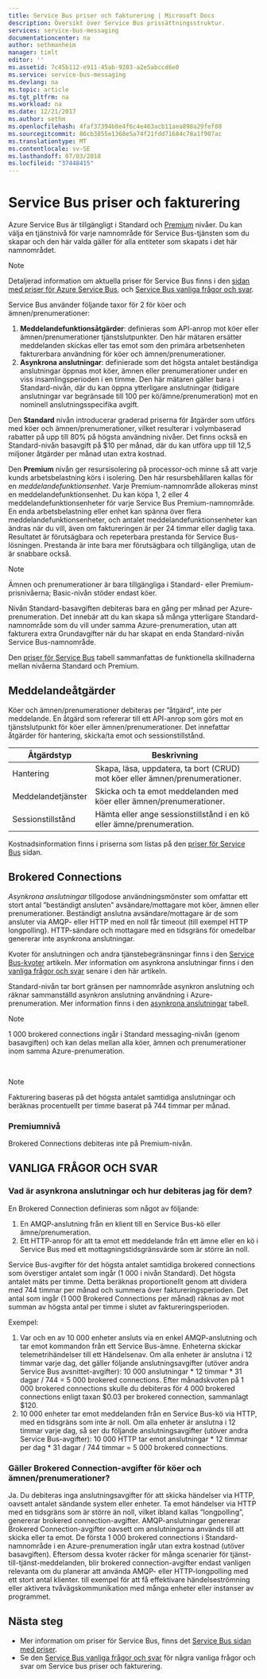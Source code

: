 ```yaml
---
title: Service Bus priser och fakturering | Microsoft Docs
description: Översikt över Service Bus prissättningsstruktur.
services: service-bus-messaging
documentationcenter: na
author: sethmanheim
manager: timlt
editor: ''
ms.assetid: 7c45b112-e911-45ab-9203-a2e5abccd6e0
ms.service: service-bus-messaging
ms.devlang: na
ms.topic: article
ms.tgt_pltfrm: na
ms.workload: na
ms.date: 12/21/2017
ms.author: sethm
ms.openlocfilehash: 4faf37394b8e4f6c4e463acb11aea898a29fef80
ms.sourcegitcommit: 86cb3855e1368e5a74f21fdd71684c78a1f907ac
ms.translationtype: MT
ms.contentlocale: sv-SE
ms.lasthandoff: 07/03/2018
ms.locfileid: "37448415"
---
```

# <a name="service-bus-pricing-and-billing"></a>Service Bus priser och fakturering

Azure Service Bus är tillgängligt i Standard och [Premium](service-bus-premium-messaging.md) nivåer. Du kan välja en tjänstnivå för varje namnområde för Service Bus-tjänsten som du skapar och den här valda gäller för alla entiteter som skapats i det här namnområdet.

> [!NOTE]
> Detaljerad information om aktuella priser för Service Bus finns i den [sidan med priser för Azure Service Bus](https://azure.microsoft.com/pricing/details/service-bus/), och [Service Bus vanliga frågor och svar](service-bus-faq.md#pricing).
>
>

Service Bus använder följande taxor för 2 för köer och ämnen/prenumerationer:

1. **Meddelandefunktionsåtgärder**: definieras som API-anrop mot köer eller ämnen/prenumerationer tjänstslutpunkter. Den här mätaren ersätter meddelanden skickas eller tas emot som den primära arbetsenheten fakturerbara användning för köer och ämnen/prenumerationer.
2. **Asynkrona anslutningar**: definierade som det högsta antalet beständiga anslutningar öppnas mot köer, ämnen eller prenumerationer under en viss insamlingsperioden i en timme. Den här mätaren gäller bara i Standard-nivån, där du kan öppna ytterligare anslutningar (tidigare anslutningar var begränsade till 100 per kö/ämne/prenumeration) mot en nominell anslutningsspecifika avgift.

Den **Standard** nivån introducerar graderad priserna för åtgärder som utförs med köer och ämnen/prenumerationer, vilket resulterar i volymbaserad rabatter på upp till 80% på högsta användning nivåer. Det finns också en Standard-nivån basavgift på $10 per månad, där du kan utföra upp till 12,5 miljoner åtgärder per månad utan extra kostnad.

Den **Premium** nivån ger resursisolering på processor-och minne så att varje kunds arbetsbelastning körs i isolering. Den här resursbehållaren kallas för en *meddelandefunktionsenhet*. Varje Premium-namnområde allokeras minst en meddelandefunktionsenhet. Du kan köpa 1, 2 eller 4 meddelandefunktionsenheter för varje Service Bus Premium-namnområde. En enda arbetsbelastning eller enhet kan spänna över flera meddelandefunktionsenheter, och antalet meddelandefunktionsenheter kan ändras när du vill, även om faktureringen är per 24 timmar eller daglig taxa. Resultatet är förutsägbara och repeterbara prestanda för Service Bus-lösningen. Prestanda är inte bara mer förutsägbara och tillgängliga, utan de är snabbare också.

> [!NOTE]
> Ämnen och prenumerationer är bara tillgängliga i Standard- eller Premium-prisnivåerna; Basic-nivån stöder endast köer.

Nivån Standard-basavgiften debiteras bara en gång per månad per Azure-prenumeration. Det innebär att du kan skapa så många ytterligare Standard-namnområde som du vill under samma Azure-prenumeration, utan att fakturera extra Grundavgifter när du har skapat en enda Standard-nivån Service Bus-namnområde.

Den [priser för Service Bus](https://azure.microsoft.com/pricing/details/service-bus/) tabell sammanfattas de funktionella skillnaderna mellan nivåerna Standard och Premium.

## <a name="messaging-operations"></a>Meddelandeåtgärder

Köer och ämnen/prenumerationer debiteras per ”åtgärd”, inte per meddelande. En åtgärd som refererar till ett API-anrop som görs mot en tjänstslutpunkt för köer eller ämnen/prenumerationer. Det innefattar åtgärder för hantering, skicka/ta emot och sessionstillstånd.

| Åtgärdstyp | Beskrivning |
| --- | --- |
| Hantering |Skapa, läsa, uppdatera, ta bort (CRUD) mot köer eller ämnen/prenumerationer. |
| Meddelandetjänster |Skicka och ta emot meddelanden med köer eller ämnen/prenumerationer. |
| Sessionstillstånd |Hämta eller ange sessionstillstånd i en kö eller ämne/prenumeration. |

Kostnadsinformation finns i priserna som listas på den [priser för Service Bus](https://azure.microsoft.com/pricing/details/service-bus/) sidan.

## <a name="brokered-connections"></a>Brokered Connections

*Asynkrona anslutningar* tillgodose användningsmönster som omfattar ett stort antal ”beständigt ansluten” avsändare/mottagare mot köer, ämnen eller prenumerationer. Beständigt anslutna avsändare/mottagare är de som ansluter via AMQP- eller HTTP med en noll får timeout (till exempel HTTP longpolling). HTTP-sändare och mottagare med en tidsgräns för omedelbar genererar inte asynkrona anslutningar.

Kvoter för anslutningen och andra tjänstebegränsningar finns i den [Service Bus-kvoter](service-bus-quotas.md) artikeln. Mer information om asynkrona anslutningar finns i den [vanliga frågor och svar](#faq) senare i den här artikeln.

Standard-nivån tar bort gränsen per namnområde asynkron anslutning och räknar sammanställd asynkron anslutning användning i Azure-prenumeration. Mer information finns i den [asynkrona anslutningar](https://azure.microsoft.com/pricing/details/service-bus/) tabell.

> [!NOTE]
> 1 000 brokered connections ingår i Standard messaging-nivån (genom basavgiften) och kan delas mellan alla köer, ämnen och prenumerationer inom samma Azure-prenumeration.
>
>

<br />

> [!NOTE]
> Fakturering baseras på det högsta antalet samtidiga anslutningar och beräknas procentuellt per timme baserat på 744 timmar per månad.
>
>

### <a name="premium-tier"></a>Premiumnivå

Brokered Connections debiteras inte på Premium-nivån.

## <a name="faq"></a>VANLIGA FRÅGOR OCH SVAR

### <a name="what-are-brokered-connections-and-how-do-i-get-charged-for-them"></a>Vad är asynkrona anslutningar och hur debiteras jag för dem?

En Brokered Connection definieras som något av följande:

1. En AMQP-anslutning från en klient till en Service Bus-kö eller ämne/prenumeration.
2. Ett HTTP-anrop för att ta emot ett meddelande från ett ämne eller en kö i Service Bus med ett mottagningstidsgränsvärde som är större än noll.

Service Bus-avgifter för det högsta antalet samtidiga brokered connections som överstiger antalet som ingår (1 000 i nivån Standard). Det högsta antalet mäts per timme. Detta beräknas proportionellt genom att dividera med 744 timmar per månad och summera över faktureringsperioden. Det antal som ingår (1 000 Brokered Connections per månad) räknas av mot summan av högsta antal per timme i slutet av faktureringsperioden.

Exempel:

1. Var och en av 10 000 enheter ansluts via en enkel AMQP-anslutning och tar emot kommandon från ett Service Bus-ämne. Enheterna skickar telemetrihändelser till ett Händelsenav. Om alla enheter är anslutna i 12 timmar varje dag, det gäller följande anslutningsavgifter (utöver andra Service Bus avsnittet-avgifter): 10 000 anslutningar * 12 timmar * 31 dagar / 744 = 5 000 brokered connections. Efter månadskvoten på 1 000 brokered connections skulle du debiteras för 4 000 brokered connections enligt taxan $0.03 per brokered connection, sammanlagt $120.
2. 10 000 enheter tar emot meddelanden från en Service Bus-kö via HTTP, med en tidsgräns som inte är noll. Om alla enheter är anslutna i 12 timmar varje dag, så ser du följande anslutningsavgifter (utöver andra Service Bus-avgifter): 10 000 HTTP tar emot anslutningar * 12 timmar per dag * 31 dagar / 744 timmar = 5 000 brokered connections.

### <a name="do-brokered-connection-charges-apply-to-queues-and-topicssubscriptions"></a>Gäller Brokered Connection-avgifter för köer och ämnen/prenumerationer?

Ja. Du debiteras inga anslutningsavgifter för att skicka händelser via HTTP, oavsett antalet sändande system eller enheter. Ta emot händelser via HTTP med en tidsgräns som är större än noll, vilket ibland kallas ”longpolling”, genererar brokered connection-avgifter. AMQP-anslutningar genererar Brokered Connection-avgifter oavsett om anslutningarna används till att skicka eller ta emot. De första 1 000 brokered connections i Standard-namnområde i en Azure-prenumeration ingår utan extra kostnad (utöver basavgiften). Eftersom dessa kvoter räcker för många scenarier för tjänst-till-tjänst-meddelanden, blir brokered connection-avgifter endast vanligen relevanta om du planerar att använda AMQP- eller HTTP-longpolling med ett stort antal klienter. till exempel för att få effektivare händelseströmning eller aktivera tvåvägskommunikation med många enheter eller instanser av programmet.

## <a name="next-steps"></a>Nästa steg

* Mer information om priser för Service Bus, finns det [Service Bus sidan med priser](https://azure.microsoft.com/pricing/details/service-bus/).
* Se den [Service Bus vanliga frågor och svar](service-bus-faq.md#pricing) för några vanliga frågor och svar om Service bus priser och fakturering.

[Azure portal]: https://portal.azure.com
